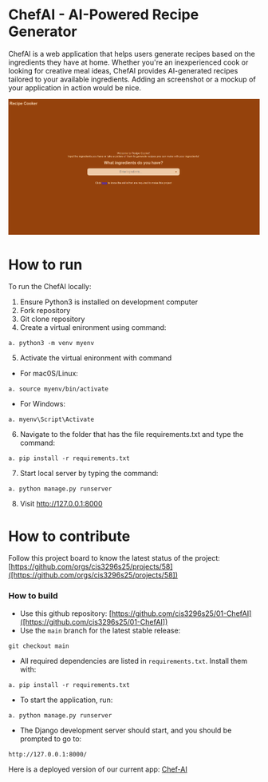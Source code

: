 # ChefAI - AI-Powered Recipe Generator
ChefAI is a web application that helps users generate recipes based on the ingredients they have at home. 
Whether you're an inexperienced cook or looking for creative meal ideas, ChefAI provides AI-generated recipes tailored to your available ingredients.
Adding an screenshot or a mockup of your application in action would be nice.  

![This is a screenshot.](initial_demo_image.png)
# How to run
To run the ChefAI locally:
1. Ensure Python3 is installed on development computer  
2. Fork repository
3. Git clone repository
4. Create a virtual enironment using command:
```
a. python3 -m venv myenv  
```
5. Activate the virtual enironment with command
- For mac0S/Linux:
```
a. source myenv/bin/activate
```
- For Windows:
```
a. myenv\Script\Activate
```
6. Navigate to the folder that has the file requirements.txt and type the command:
```
a. pip install -r requirements.txt
```
7. Start local server by typing the command:
```
a. python manage.py runserver
```
8. Visit http://127.0.0.1:8000

# How to contribute
Follow this project board to know the latest status of the project: [https://github.com/orgs/cis3296s25/projects/58]([https://github.com/orgs/cis3296s25/projects/58])  

### How to build
- Use this github repository: [https://github.com/cis3296s25/01-ChefAI]([https://github.com/cis3296s25/01-ChefAI])
- Use the `main` branch for the latest stable release:
```
git checkout main
```
- All required dependencies are listed in `requirements.txt`. Install them with:
```
a. pip install -r requirements.txt
```
- To start the application, run:
```
a. python manage.py runserver
```
- The Django development server should start, and you should be prompted to go to:
```
http://127.0.0.1:8000/    
```
Here is a deployed version of our current app:
[Chef-AI](http://18.188.136.14:8000/)
